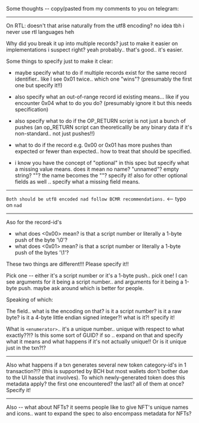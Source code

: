 Some thoughts -- copy/pasted from my comments to you on telegram:

---

On RTL: doesn't that arise naturally from the utf8 encoding? no idea tbh i never use rtl languages heh

Why did you break it up into multiple records? just to make it easier on implementations i suspect right? yeah probably.. that's good.. it's easier.

Some things to specify just to make it clear:

- maybe specify what to do if multiple records exist for the same record identifier.. like I see 0x01 twice.. which one "wins"? (presumably the first one but specify it!!)

-  also specify what  an out-of-range record id existing means... like if you encounter 0x04 what to do you do? (presumably ignore it but this needs specification)

- also specify what to do if the OP_RETURN script is not just a bunch of pushes (an op_RETURN script can theoreticallly be any binary data if it's non-standard.. not just pushes!!)

- what to do if the record e.g. 0x00 or 0x01 has more pushes than expected or fewer than expected.. how to treat that should be specified.

- i know you have the concept of "optional" in this spec but specify what a missing value means. does it mean no name? "unnamed"? empty string? ""? the name becomes the "<ticker>"? specify it! also for other optional fields as well .. specify what a missing field means.

---

`Both should be utf8 encoded nad follow BCMR recommendations.` <-- typo on `nad`

---

Aso for the record-id's

- what does <0x00> mean? is that a script number or literally a 1-byte push of the byte '\0'?
- what does <0x01> mean? is that a script number or literally a 1-byte push of the bytes '\1'? 

These two things are different!!! Please specify it!! 

Pick one -- either it's a script number or it's a 1-byte push.. pick one!  I can see arguments for it being a script number.. and arguments for it being a 1-byte push.  maybe ask around which is better for people.

Speaking of which:

The <decimals> field.. what is the encoding on that? is it a script number? is it a raw byte? is it a 4-byte little endian signed integer?! what is it?! specify it!

What is `<enumerator>`.. it's a unique number.. unique with respect to what exactly??!? Is this some sort of GUID? if so .. expand on that and specify what it means and what happens if it's not actually unique!! Or is it unique just in the txn?!?

---

Also what happens if a txn generates several new token category-id's in 1 transaction?!? (this is supported by BCH but most wallets don't bother due to the UI hassle that involves). To which newly-generated token does this metadata apply? the first one encountered? the last? all of them at once? Specify it!

---

Also -- what about NFTs? it seems people like to give NFT's unique names and icons.. want to expand the spec to also encompass metadata for NFTs?